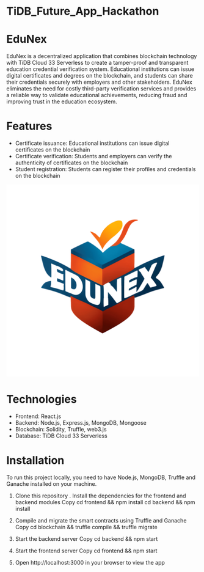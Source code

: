 # TiDB_Future_App_Hackathon

<!-- README.md -->
<!-- This file provides the documentation for the project -->

# EduNex

EduNex is a decentralized application that combines blockchain technology with TiDB Cloud 33 Serverless to create a tamper-proof and transparent education credential verification system. Educational institutions can issue digital certificates and degrees on the blockchain, and students can share their credentials securely with employers and other stakeholders. EduNex eliminates the need for costly third-party verification services and provides a reliable way to validate educational achievements, reducing fraud and improving trust in the education ecosystem.

# Features

- Certificate issuance: Educational institutions can issue digital certificates on the blockchain
- Certificate verification: Students and employers can verify the authenticity of certificates on the blockchain
- Student registration: Students can register their profiles and credentials on the blockchain

![](https://github.com/ABHIJATSARARI/TiDB_Future_App_Hackathon/blob/main/frontend/public/logo.png)

# Technologies

- Frontend: React.js
- Backend: Node.js, Express.js, MongoDB, Mongoose
- Blockchain: Solidity, Truffle, web3.js
- Database: TiDB Cloud 33 Serverless

# Installation

To run this project locally, you need to have Node.js, MongoDB, Truffle and Ganache installed on your machine.

1. Clone this repository
. Install the dependencies for the frontend and backend modules
Copy
cd frontend && npm install cd backend && npm install

3. Compile and migrate the smart contracts using Truffle and Ganache
Copy
cd blockchain && truffle compile && truffle migrate

4. Start the backend server
Copy
cd backend && npm start

5. Start the frontend server
Copy
cd frontend && npm start

6. Open http://localhost:3000 in your browser to view the app
